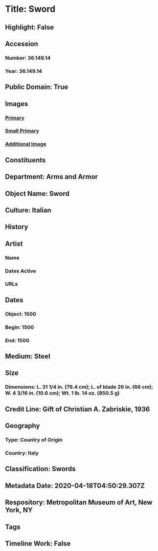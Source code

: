 # Title: Sword
## Highlight: False
## Accession
### Number: 36.149.14
### Year: 36.149.14
## Public Domain: True
## Images
### [Primary](https://images.metmuseum.org/CRDImages/aa/original/LC-36_149_14-001.jpg)
### [Small Primary](https://images.metmuseum.org/CRDImages/aa/web-large/LC-36_149_14-001.jpg)
### [Additional Image](https://images.metmuseum.org/CRDImages/aa/original/LC-36_149_14-002.jpg)
## Constituents
## Department: Arms and Armor
## Object Name: Sword
## Culture: Italian
## History
## Artist
### Name
### Dates Active
### URLs
## Dates
### Object: 1500
### Begin: 1500
### End: 1500
## Medium: Steel
## Size
### Dimensions: L. 31 1/4 in. (79.4 cm); L. of blade 26 in. (66 cm); W. 4 3/16 in. (10.6 cm); Wt. 1 lb. 14 oz. (850.5 g)
## Credit Line: Gift of Christian A. Zabriskie, 1936
## Geography
### Type: Country of Origin
### Country: Italy
## Classification: Swords
## Metadata Date: 2020-04-18T04:50:29.307Z
## Respository: Metropolitan Museum of Art, New York, NY
## Tags
## Timeline Work: False